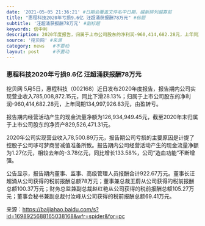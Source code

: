 ```yaml
---
date: '2021-05-05 21:36:21' #日期会覆盖文件名中日期，越新排列越靠前
title: "惠程科技2020年亏损9.6亿 汪超涌获报酬78万元" #标题
subtitle: '汪超涌获报酬78万元' #副标题
keywords: 信中利
description: 2020年度报告，归属于上市公司股东的净利润-960,414,682.28元，上年同期134,997,926.83元，由盈转亏，但汪超涌获报酬78万。
source: '挖贝网' #来源
category: news   #不要动
layout: post     #不要动
---
```


### 惠程科技2020年亏损9.6亿 汪超涌获报酬78万元

挖贝网 5月5日，惠程科技（002168）近日发布2020年度报告，报告期内公司实现营业收入785,008,872.15元，同比下滑28.13%；归属于上市公司股东的净利润-960,414,682.28元，上年同期134,997,926.83元，由盈转亏。

报告期内经营活动产生的现金流量净额为126,934,949.45元，截至2020年末归属于上市公司股东的净资产829,526,471.31元。

2020年公司实现营业收入78,500.89万元，报告期公司亏损的主要原因是计提了控股子公司哆可梦商誉减值准备所致。报告期内公司经营活动产生的现金流量净额为1.27亿元，相较去年的-3.78亿元，同比增长133.58%，公司“造血功能”不断增强。

公告显示，报告期内董事、监事、高级管理人员报酬合计922.67万元。董事长汪超涌从公司获得的税前报酬总额78万元；董事兼总裁王蔚从公司获得的税前报酬总额100.37万元；财务总监兼副总裁赵红艳从公司获得的税前报酬总额105.27万元；董事会秘书兼副总裁付汝峰从公司获得的税前报酬总额69.41万元。

来源：https://baijiahao.baidu.com/s?id=1698925688165038168&wfr=spider&for=pc
